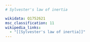 ```yaml
---
# Sylvester's law of inertia

wikidata: Q1752621
msc_classification: 11
wikipedia_links:
  - "[[Sylvester's law of inertia]]"
---
```

